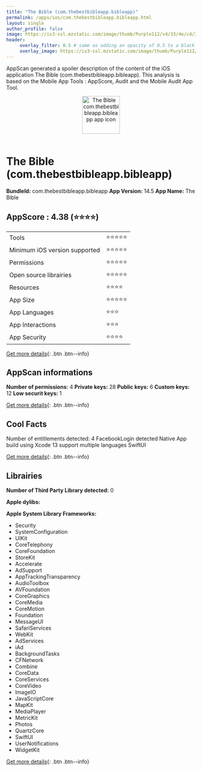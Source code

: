 ```yaml
---
title: "The Bible (com.thebestbibleapp.bibleapp)"
permalink: /apps/ios/com.thebestbibleapp.bibleapp.html
layout: single
author_profile: false
image: https://is3-ssl.mzstatic.com/image/thumb/Purple112/v4/33/4e/c4/334ec4cc-61ea-5c23-1a62-c2be21936160/AppIcon-0-0-1x_U007emarketing-0-6-0-85-220.png/512x512bb.jpg
header: 
     overlay_filter: 0.5 # same as adding an opacity of 0.5 to a black background
     overlay_image: https://is3-ssl.mzstatic.com/image/thumb/Purple112/v4/33/4e/c4/334ec4cc-61ea-5c23-1a62-c2be21936160/AppIcon-0-0-1x_U007emarketing-0-6-0-85-220.png/512x512bb.jpg
---
```

AppScan generated a spoiler description of the content of the iOS application The Bible (com.thebestbibleapp.bibleapp). This analysis is based on the Mobile App Tools : AppScore, Audit and the Mobile Audit App Tool.

  
  
<div style="text-align: center;"><img src="https://is3-ssl.mzstatic.com/image/thumb/Purple112/v4/33/4e/c4/334ec4cc-61ea-5c23-1a62-c2be21936160/AppIcon-0-0-1x_U007emarketing-0-6-0-85-220.png/512x512bb.jpg" width="100" height="100" alt="The Bible com.thebestbibleapp.bibleapp app icon"></div></br>
  
# The Bible (com.thebestbibleapp.bibleapp)

**BundleId:** com.thebestbibleapp.bibleapp
**App Version:** 14.5
**App Name:** The Bible


## AppScore : 4.38 (⭐️⭐️⭐️⭐️) 

<table>
<tr><td> Tools </td><td> ⭐️⭐️⭐️⭐️⭐️ </td></tr>
<tr><td> Minimum iOS version supported </td><td> ⭐️⭐️⭐️⭐️⭐️ </td></tr>
<tr><td> Permissions </td><td> ⭐️⭐️⭐️⭐️⭐️ </td></tr>
<tr><td> Open source librairies </td><td> ⭐️⭐️⭐️⭐️⭐️ </td></tr>
<tr><td> Resources </td><td> ⭐️⭐️⭐️⭐️ </td></tr>
<tr><td> App Size </td><td> ⭐️⭐️⭐️⭐️⭐️ </td></tr>
<tr><td> App Languages </td><td> ⭐️⭐️⭐️ </td></tr>
<tr><td> App Interactions </td><td> ⭐️⭐️⭐️ </td></tr>
<tr><td> App Security </td><td> ⭐️⭐️⭐️⭐️ </td></tr>
</table>

[Get more details](/pricing.html){: .btn .btn--info}  
  
## AppScan informations 

**Number of permissions:** 4
**Private keys:** 28
**Public keys:** 6
**Custom keys:** 12
**Low securit keys:** 1
  
[Get more details](/pricing.html){: .btn .btn--info}

## Cool Facts

Number of entitlements detected: 4
FacebookLogin detected
Native App
build using Xcode 13
support multiple languages
SwiftUI
  
[Get more details](/pricing.html){: .btn .btn--info}

## Librairies 
**Number of Third Party Library detected:** 0

**Apple dylibs:**


**Apple System Library Frameworks:**
- Security
- SystemConfiguration
- UIKit
- CoreTelephony
- CoreFoundation
- StoreKit
- Accelerate
- AdSupport
- AppTrackingTransparency
- AudioToolbox
- AVFoundation
- CoreGraphics
- CoreMedia
- CoreMotion
- Foundation
- MessageUI
- SafariServices
- WebKit
- AdServices
- iAd
- BackgroundTasks
- CFNetwork
- Combine
- CoreData
- CoreServices
- CoreVideo
- ImageIO
- JavaScriptCore
- MapKit
- MediaPlayer
- MetricKit
- Photos
- QuartzCore
- SwiftUI
- UserNotifications
- WidgetKit


  
[Get more details](/pricing.html){: .btn .btn--info}

